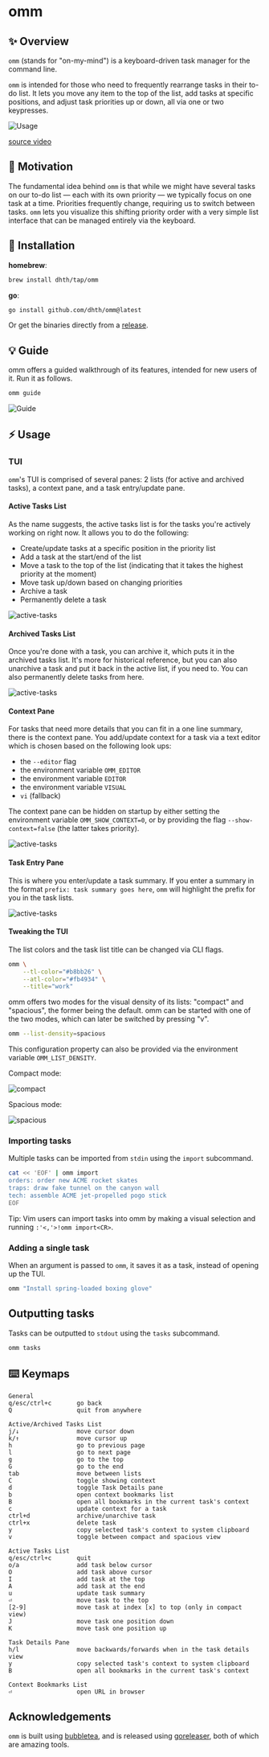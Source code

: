 # omm

✨ Overview
---

`omm` (stands for "on-my-mind") is a keyboard-driven task manager for the
command line.

`omm` is intended for those who need to frequently rearrange tasks in their
to-do list. It lets you move any item to the top of the list, add tasks at
specific positions, and adjust task priorities up or down, all via one or two
keypresses.

![Usage](https://tools.dhruvs.space/images/omm/omm.gif)

[source video](https://www.youtube.com/watch?v=_VnvgqVdU20)

🤔 Motivation
---

The fundamental idea behind `omm` is that while we might have several tasks on
our to-do list — each with its own priority — we typically focus on one task at
a time. Priorities frequently change, requiring us to switch between tasks.
`omm` lets you visualize this shifting priority order with a very simple list
interface that can be managed entirely via the keyboard.

💾 Installation
---

**homebrew**:

```sh
brew install dhth/tap/omm
```

**go**:

```sh
go install github.com/dhth/omm@latest
```

Or get the binaries directly from a
[release](https://github.com/dhth/omm/releases).

💡 Guide
---

omm offers a guided walkthrough of its features, intended for new users of it.
Run it as follows.

```bash
omm guide
```

![Guide](https://tools.dhruvs.space/images/omm/omm-guide-1.png)

⚡️ Usage
---

### TUI

`omm`'s TUI is comprised of several panes: 2 lists (for active and archived
tasks), a context pane, and a task entry/update pane.

#### Active Tasks List

As the name suggests, the active tasks list is for the tasks you're actively
working on right now. It allows you to do the following:

- Create/update tasks at a specific position in the priority list
- Add a task at the start/end of the list
- Move a task to the top of the list (indicating that it takes the highest
    priority at the moment)
- Move task up/down based on changing priorities
- Archive a task
- Permanently delete a task

![active-tasks](https://tools.dhruvs.space/images/omm/omm-active-tasks-1.png)

#### Archived Tasks List

Once you're done with a task, you can archive it, which puts it in the archived
tasks list. It's more for historical reference, but you can also unarchive a
task and put it back in the active list, if you need to. You can also
permanently delete tasks from here.

![active-tasks](https://tools.dhruvs.space/images/omm/omm-archived-tasks-1.png)

#### Context Pane

For tasks that need more details that you can fit in a one line summary, there
is the context pane. You add/update context for a task via a text editor which
is chosen based on the following look ups:

- the `--editor` flag
- the environment variable `OMM_EDITOR`
- the environment variable `EDITOR`
- the environment variable `VISUAL`
- `vi` (fallback)

The context pane can be hidden on startup by either setting the environment
variable `OMM_SHOW_CONTEXT=0`, or by providing the flag `--show-context=false`
(the latter takes priority).

![active-tasks](https://tools.dhruvs.space/images/omm/omm-context-1.png)

#### Task Entry Pane

This is where you enter/update a task summary. If you enter a summary in the
format `prefix: task summary goes here`, `omm` will highlight the prefix for you
in the task lists.

![active-tasks](https://tools.dhruvs.space/images/omm/omm-task-entry-1.png)

#### Tweaking the TUI

The list colors and the task list title can be changed via CLI flags.

```bash
omm \
    --tl-color="#b8bb26" \
    --atl-color="#fb4934" \
    --title="work"
```

omm offers two modes for the visual density of its lists: "compact" and
"spacious", the former being the default. omm can be started with one of
the two modes, which can later be switched by pressing "v".

```bash
omm --list-density=spacious
```

This configuration property can also be provided via the environment variable
`OMM_LIST_DENSITY`.

Compact mode:

![compact](https://tools.dhruvs.space/images/omm/omm-compact-1.png)

Spacious mode:

![spacious](https://tools.dhruvs.space/images/omm/omm-spacious-1.png)

### Importing tasks

Multiple tasks can be imported from `stdin` using the `import` subcommand.

```bash
cat << 'EOF' | omm import
orders: order new ACME rocket skates
traps: draw fake tunnel on the canyon wall
tech: assemble ACME jet-propelled pogo stick
EOF
```

Tip: Vim users can import tasks into omm by making a visual selection and
running `:'<,'>!omm import<CR>`.

### Adding a single task

When an argument is passed to `omm`, it saves it as a task, instead of opening
up the TUI.

```bash
omm "Install spring-loaded boxing glove"
```

Outputting tasks
---

Tasks can be outputted to `stdout` using the `tasks` subcommand.

```bash
omm tasks
```

⌨️ Keymaps
---

```text
General
q/esc/ctrl+c       go back
Q                  quit from anywhere

Active/Archived Tasks List
j/↓                move cursor down
k/↑                move cursor up
h                  go to previous page
l                  go to next page
g                  go to the top
G                  go to the end
tab                move between lists
C                  toggle showing context
d                  toggle Task Details pane
b                  open context bookmarks list
B                  open all bookmarks in the current task's context
c                  update context for a task
ctrl+d             archive/unarchive task
ctrl+x             delete task
y                  copy selected task's context to system clipboard
v                  toggle between compact and spacious view

Active Tasks List
q/esc/ctrl+c       quit
o/a                add task below cursor
O                  add task above cursor
I                  add task at the top
A                  add task at the end
u                  update task summary
⏎                  move task to the top
[2-9]              move task at index [x] to top (only in compact view)
J                  move task one position down
K                  move task one position up

Task Details Pane
h/l                move backwards/forwards when in the task details view
y                  copy selected task's context to system clipboard
B                  open all bookmarks in the current task's context

Context Bookmarks List
⏎                  open URL in browser
```

Acknowledgements
---

`omm` is built using [bubbletea][1], and is released using [goreleaser][2], both
of which are amazing tools.

[1]: https://github.com/charmbracelet/bubbletea
[2]: https://github.com/goreleaser/goreleaser
